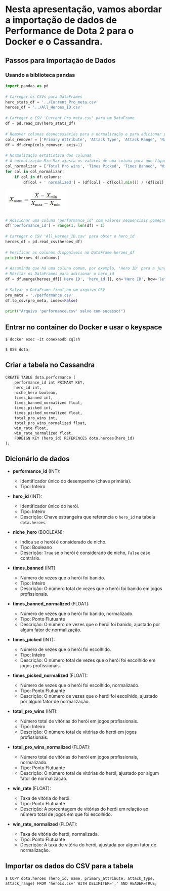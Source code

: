 # Nesta apresentação, vamos abordar a importação de dados de Performance de Dota 2 para o Docker e o Cassandra.

## Passos para Importação de Dados

### Usando a biblioteca pandas
```python
import pandas as pd

# Carregar os CSVs para DataFrames
hero_stats_df = '../Current_Pro_meta.csv'
heroes_df = '../All_Heroes_ID.csv'

# Carregar o CSV 'Current_Pro_meta.csv' para um DataFrame
df = pd.read_csv(hero_stats_df)

# Remover colunas desnecessárias para a normalização e para adicionar performance_id e hero_id
cols_remover = ['Primary Attribute', 'Attack Type', 'Attack Range', 'Name', 'Roles']
df = df.drop(cols_remover, axis=1)

# Normalização estatística das colunas
# A normalização Min-Max ajusta os valores de uma coluna para que fiquem em uma escala entre 0 e 1.
col_normalizar = ['Total Pro wins', 'Times Picked', 'Times Banned', 'Win Rate']
for col in col_normalizar:
    if col in df.columns:
        df[col + ' normalized'] = (df[col] - df[col].min()) / (df[col].max() - df[col].min())


```
![Gráfico de Performance dos Heróis](formula_normalizacao.png)


```python
# Adicionar uma coluna 'performance_id' com valores sequenciais começando em 1
df['performance_id'] = range(1, len(df) + 1)

# Carregar o CSV 'All_Heroes_ID.csv' para obter o hero_id
heroes_df = pd.read_csv(heroes_df)

# Verificar as colunas disponíveis no DataFrame heroes_df
print(heroes_df.columns)

# Assumindo que há uma coluna comum, por exemplo, 'Hero ID' para a junção
# Mesclar os DataFrames para adicionar o hero_id
df = df.merge(heroes_df[['Hero ID', 'hero_id']], on='Hero ID', how='left')

# Salvar o DataFrame final em um arquivo CSV
pro_meta = './performance.csv'
df.to_csv(pro_meta, index=False)

print("Arquivo 'performance.csv' salvo com sucesso!")

```


## Entrar no container do Docker e usar o keyspace

```
$ docker exec -it conexaodb cqlsh

$ USE dota;

```

## Criar a tabela no Cassandra
``` 
CREATE TABLE dota.performance (
    performance_id int PRIMARY KEY,
    hero_id int,
    niche_hero boolean,
    times_banned int,
    times_banned_normalized float,
    times_picked int,
    times_picked_normalized float,
    total_pro_wins int,
    total_pro_wins_normalized float,
    win_rate float,
    win_rate_normalized float,
    FOREIGN KEY (hero_id) REFERENCES dota.heroes(hero_id)
);

 ```
## Dicionário de dados

- **performance_id** (INT):
  - Identificador único do desempenho (chave primária).
  - Tipo: Inteiro

- **hero_id** (INT):
  - Identificador único do herói.
  - Tipo: Inteiro
  - Descrição: Chave estrangeira que referencia o `hero_id` na tabela `dota.heroes`.

- **niche_hero** (BOOLEAN):
  - Indica se o herói é considerado de nicho.
  - Tipo: Booleano
  - Descrição: `True` se o herói é considerado de nicho, `False` caso contrário.

- **times_banned** (INT):
  - Número de vezes que o herói foi banido.
  - Tipo: Inteiro
  - Descrição: O número total de vezes que o herói foi banido em jogos profissionais.

- **times_banned_normalized** (FLOAT):
  - Número de vezes que o herói foi banido, normalizado.
  - Tipo: Ponto Flutuante
  - Descrição: O número de vezes que o herói foi banido, ajustado por algum fator de normalização.

- **times_picked** (INT):
  - Número de vezes que o herói foi escolhido.
  - Tipo: Inteiro
  - Descrição: O número total de vezes que o herói foi escolhido em jogos profissionais.

- **times_picked_normalized** (FLOAT):
  - Número de vezes que o herói foi escolhido, normalizado.
  - Tipo: Ponto Flutuante
  - Descrição: O número de vezes que o herói foi escolhido, ajustado por algum fator de normalização.

- **total_pro_wins** (INT):
  - Número total de vitórias do herói em jogos profissionais.
  - Tipo: Inteiro
  - Descrição: O número total de vitórias do herói em jogos profissionais.

- **total_pro_wins_normalized** (FLOAT):
  - Número total de vitórias do herói em jogos profissionais, normalizado.
  - Tipo: Ponto Flutuante
  - Descrição: O número total de vitórias do herói, ajustado por algum fator de normalização.

- **win_rate** (FLOAT):
  - Taxa de vitória do herói.
  - Tipo: Ponto Flutuante
  - Descrição: A porcentagem de vitórias do herói em relação ao número total de jogos em que foi escolhido.

- **win_rate_normalized** (FLOAT):
  - Taxa de vitória do herói, normalizada.
  - Tipo: Ponto Flutuante
  - Descrição: A taxa de vitória do herói, ajustada por algum fator de normalização.



## Importar os dados do CSV para a tabela

```
$ COPY dota.heroes (hero_id, name, primary_attribute, attack_type, attack_range) FROM 'herois.csv' WITH DELIMITER=',' AND HEADER=TRUE;

```
